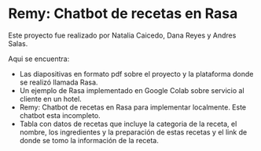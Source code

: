 <h1>Remy: Chatbot de recetas en Rasa</h1>

Este proyecto fue realizado por Natalia Caicedo, Dana Reyes y Andres Salas.

Aqui se encuentra:
- Las diapositivas en formato pdf sobre el proyecto y la plataforma donde se realizó llamada Rasa.
- Un ejemplo de Rasa implementado en Google Colab sobre servicio al cliente en un hotel.
- Remy: Chatbot de recetas en Rasa para implementar localmente. Este chatbot esta incompleto.
- Tabla con datos de recetas que incluye la categoria de la receta, el nombre, los ingredientes y la preparación de estas recetas y el link de donde se tomo la información de la receta.

